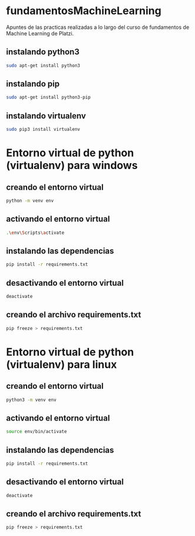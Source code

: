 # fundamentosMachineLearning
Apuntes de las practicas realizadas a lo largo del curso de fundamentos de Machine Learning de Platzi.

## instalando python3
```bash
sudo apt-get install python3
```
## instalando pip
```bash
sudo apt-get install python3-pip
```
## instalando virtualenv
```bash
sudo pip3 install virtualenv
```

# Entorno virtual de python (virtualenv) para windows
## creando el entorno virtual
```bash
python -m venv env
```
## activando el entorno virtual
```bash
.\env\Scripts\activate
```
## instalando las dependencias
```bash
pip install -r requirements.txt
```
## desactivando el entorno virtual
```bash
deactivate
```
## creando el archivo requirements.txt
```bash
pip freeze > requirements.txt
```
# Entorno virtual de python (virtualenv) para linux
## creando el entorno virtual
```bash
python3 -m venv env
```
## activando el entorno virtual
```bash
source env/bin/activate
```
## instalando las dependencias
```bash
pip install -r requirements.txt
```
## desactivando el entorno virtual
```bash
deactivate
```
## creando el archivo requirements.txt
```bash
pip freeze > requirements.txt
```

